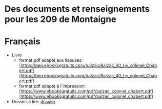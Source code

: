 Des documents et renseignements pour les 209 de Montaigne
=====


# Français

* Livre
  * format pdf adapté aux liseuses:
    [https://beq.ebooksgratuits.com/balzac/Balzac_40_Le_colonel_Chabert.pdf](https://beq.ebooksgratuits.com/balzac/Balzac_40_Le_colonel_Chabert.pdf)
  * format pdf adapté à l'impression:
    [https://www.ebooksgratuits.com/pdf/balzac_colonel_chabert.pdf](https://www.ebooksgratuits.com/pdf/balzac_colonel_chabert.pdf)
* Dossier à lire: [dossier](doc/2.3_balzac_chabert.pdf)
